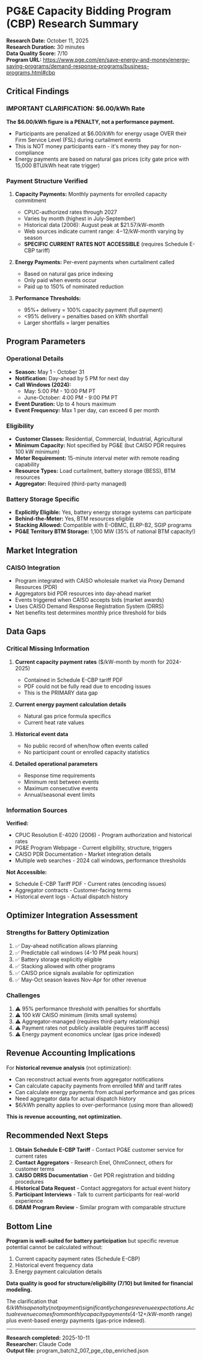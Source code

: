 # PG&E Capacity Bidding Program (CBP) Research Summary

**Research Date:** October 11, 2025  
**Research Duration:** 30 minutes  
**Data Quality Score:** 7/10  
**Program URL:** https://www.pge.com/en/save-energy-and-money/energy-saving-programs/demand-response-programs/business-programs.html#cbp

## Critical Findings

### IMPORTANT CLARIFICATION: $6.00/kWh Rate
**The $6.00/kWh figure is a PENALTY, not a performance payment.**
- Participants are penalized at $6.00/kWh for energy usage OVER their Firm Service Level (FSL) during curtailment events
- This is NOT money participants earn - it's money they pay for non-compliance
- Energy payments are based on natural gas prices (city gate price with 15,000 BTU/kWh heat rate trigger)

### Payment Structure Verified
1. **Capacity Payments:** Monthly payments for enrolled capacity commitment
   - CPUC-authorized rates through 2027
   - Varies by month (highest in July-September)
   - Historical data (2006): August peak at $21.57/kW-month
   - Web sources indicate current range: $4-$12/kW-month varying by season
   - **SPECIFIC CURRENT RATES NOT ACCESSIBLE** (requires Schedule E-CBP tariff)

2. **Energy Payments:** Per-event payments when curtailment called
   - Based on natural gas price indexing
   - Only paid when events occur
   - Paid up to 150% of nominated reduction

3. **Performance Thresholds:**
   - 95%+ delivery = 100% capacity payment (full payment)
   - <95% delivery = penalties based on kWh shortfall
   - Larger shortfalls = larger penalties

## Program Parameters

### Operational Details
- **Season:** May 1 - October 31
- **Notification:** Day-ahead by 5 PM for next day
- **Call Windows (2024):**
  - May: 5:00 PM - 10:00 PM PT
  - June-October: 4:00 PM - 9:00 PM PT
- **Event Duration:** Up to 4 hours maximum
- **Event Frequency:** Max 1 per day, can exceed 6 per month

### Eligibility
- **Customer Classes:** Residential, Commercial, Industrial, Agricultural
- **Minimum Capacity:** Not specified by PG&E (but CAISO PDR requires 100 kW minimum)
- **Meter Requirement:** 15-minute interval meter with remote reading capability
- **Resource Types:** Load curtailment, battery storage (BESS), BTM resources
- **Aggregator:** Required (third-party managed)

### Battery Storage Specific
- **Explicitly Eligible:** Yes, battery energy storage systems can participate
- **Behind-the-Meter:** Yes, BTM resources eligible
- **Stacking Allowed:** Compatible with E-OBMC, ELRP-B2, SGIP programs
- **PG&E Territory BTM Storage:** 1,100 MW (35% of national BTM capacity!)

## Market Integration

### CAISO Integration
- Program integrated with CAISO wholesale market via Proxy Demand Resources (PDR)
- Aggregators bid PDR resources into day-ahead market
- Events triggered when CAISO accepts bids (market awards)
- Uses CAISO Demand Response Registration System (DRRS)
- Net benefits test determines monthly price threshold for bids

## Data Gaps

### Critical Missing Information
1. **Current capacity payment rates** ($/kW-month by month for 2024-2025)
   - Contained in Schedule E-CBP tariff PDF
   - PDF could not be fully read due to encoding issues
   - This is the PRIMARY data gap

2. **Current energy payment calculation details**
   - Natural gas price formula specifics
   - Current heat rate values

3. **Historical event data**
   - No public record of when/how often events called
   - No participant count or enrolled capacity statistics

4. **Detailed operational parameters**
   - Response time requirements
   - Minimum rest between events
   - Maximum consecutive events
   - Annual/seasonal event limits

### Information Sources
**Verified:**
- CPUC Resolution E-4020 (2006) - Program authorization and historical rates
- PG&E Program Webpage - Current eligibility, structure, triggers
- CAISO PDR Documentation - Market integration details
- Multiple web searches - 2024 call windows, performance thresholds

**Not Accessible:**
- Schedule E-CBP Tariff PDF - Current rates (encoding issues)
- Aggregator contracts - Customer-facing terms
- Historical event logs - Actual dispatch history

## Optimizer Integration Assessment

### Strengths for Battery Optimization
1. ✅ Day-ahead notification allows planning
2. ✅ Predictable call windows (4-10 PM peak hours)
3. ✅ Battery storage explicitly eligible
4. ✅ Stacking allowed with other programs
5. ✅ CAISO price signals available for optimization
6. ✅ May-Oct season leaves Nov-Apr for other revenue

### Challenges
1. ⚠️ 95% performance threshold with penalties for shortfalls
2. ⚠️ 100 kW CAISO minimum (limits small systems)
3. ⚠️ Aggregator-managed (requires third-party relationship)
4. ⚠️ Payment rates not publicly available (requires tariff access)
5. ⚠️ Energy payment economics unclear (gas price indexed)

## Revenue Accounting Implications

For **historical revenue analysis** (not optimization):
- Can reconstruct actual events from aggregator notifications
- Can calculate capacity payments from enrolled MW and tariff rates
- Can calculate energy payments from actual performance and gas prices
- Need aggregator data for actual dispatch history
- $6/kWh penalty applies to over-performance (using more than allowed)

**This is revenue accounting, not optimization.**

## Recommended Next Steps

1. **Obtain Schedule E-CBP Tariff** - Contact PG&E customer service for current rates
2. **Contact Aggregators** - Research Enel, OhmConnect, others for customer terms
3. **CAISO DRRS Documentation** - Get PDR registration and bidding procedures
4. **Historical Data Request** - Contact aggregators for actual event history
5. **Participant Interviews** - Talk to current participants for real-world experience
6. **DRAM Program Review** - Similar program with comparable structure

## Bottom Line

**Program is well-suited for battery participation** but specific revenue potential cannot be calculated without:
1. Current capacity payment rates (Schedule E-CBP)
2. Historical event frequency data
3. Energy payment calculation details

**Data quality is good for structure/eligibility (7/10) but limited for financial modeling.**

The clarification that $6/kWh is a penalty (not payment) significantly changes revenue expectations. Actual revenue comes from monthly capacity payments ($4-12+/kW-month range) plus event-based energy payments (gas-price indexed).

---
**Research completed:** 2025-10-11  
**Researcher:** Claude Code  
**Output file:** program_batch2_007_pge_cbp_enriched.json
